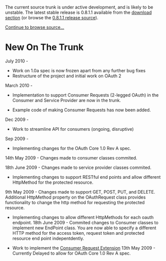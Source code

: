 The current source trunk is under active development, and is likely to be unstable.  The latest stable release is 0.8.1.1 available from the [download section](http://code.google.com/p/oauth-dot-net/downloads/list) (or browse the [0.8.1.1 release source](http://code.google.com/p/oauth-dot-net/source/browse/#svn/tags/0.8.1.1-release)).

[Continue to browse source...](http://code.google.com/p/oauth-dot-net/source/browse/)

# New On The Trunk #

July 2010 -
  * Work on 1.0a spec is now frozen apart from any further bug fixes
  * Restructure of the project and initial work on OAuth 2

March 2010 -

  * Implementation to support Consumer Requests (2-legged OAuth) in the Consumer and Service Provider are now in the trunk.

  * Example code of making Consumer Requests has now been added.

Dec 2009 -

  * Work to streamline API for consumers (ongoing, disruptive)

Sep 2009 -

  * Implementing changes for the OAuth Core 1.0 Rev A spec.

14th May 2009 - Changes made to consumer classes commited.

18th June 2009 - Changes made to service provider classes commited.

  * Implementing changes to support RESTful end points and allow different HttpMethod for the protected resource.

9th May 2009 - Changes made to support GET, POST, PUT, and DELETE.  Additional HttpMethod property on the OAuthRequest class provides functionality to change the http method for requesting the protected resource.

  * Implementing changes to allow different HttpMethods for each oauth endpoint.
18th June 2009 - Commited changes to Consumer classes to implement new EndPoint class.  You are now able to specify a different HTTP method for the access token, request token and protected resource end point indepentdently.


  * Work to implement the [Consumer Request Extension](http://oauth.googlecode.com/svn/spec/ext/consumer_request/1.0/drafts/2/spec.html)
13th May 2009 - Currently Delayed to allow for OAuth Core 1.0 Rev A spec.